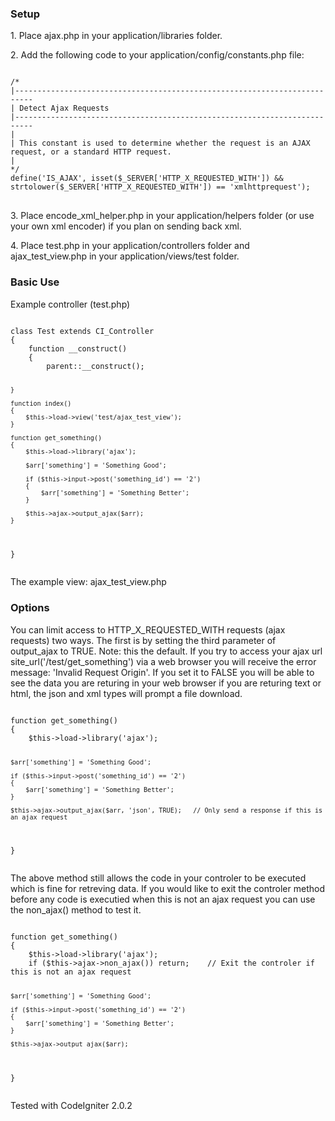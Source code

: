 <h3>Setup</h3>
<p>1. Place ajax.php in your application/libraries folder.</p>
<p>2. Add the following code to your application/config/constants.php file:</p>
<pre>
<code>
/*
|--------------------------------------------------------------------------
| Detect Ajax Requests
|--------------------------------------------------------------------------
|
| This constant is used to determine whether the request is an AJAX request, or a standard HTTP request.
|
*/
define('IS_AJAX', isset($_SERVER['HTTP_X_REQUESTED_WITH']) && strtolower($_SERVER['HTTP_X_REQUESTED_WITH']) == 'xmlhttprequest');
</code>
</pre>
<p>3. Place encode_xml_helper.php in your application/helpers folder (or use your own xml encoder) if you plan on sending back xml.</p>
<p>4. Place test.php in your application/controllers folder and  ajax_test_view.php in your application/views/test folder.</p>


<h3>Basic Use</h3>
<p>Example controller (test.php)</p>
<pre>
<code>
class Test extends CI_Controller
{
	function __construct()
	{
		parent::__construct();

	}

	function index()
	{
		$this->load->view('test/ajax_test_view');
	}

	function get_something()
	{
		$this->load->library('ajax');

		$arr['something'] = 'Something Good';

		if ($this->input->post('something_id') == '2')
		{
			$arr['something'] = 'Something Better';
		}

		$this->ajax->output_ajax($arr);
	}
}
</code>
</pre>

<p>The example view: ajax_test_view.php</p>


<h3>Options</h3>
<p>You can limit access to HTTP_X_REQUESTED_WITH requests (ajax requests) two ways. The first is by setting the third parameter of output_ajax to TRUE. Note: this the default. If you try to access your ajax url site_url('/test/get_something') via a web browser you will receive the error message: 'Invalid Request Origin'. If you set it to FALSE you will be able to see the data you are returing in your web browser if you are returing text or html, the json and xml types will prompt a file download.</p>
<pre>
<code>
function get_something()
{
	$this->load->library('ajax');

	$arr['something'] = 'Something Good';

	if ($this->input->post('something_id') == '2')
	{
		$arr['something'] = 'Something Better';
	}

	$this->ajax->output_ajax($arr, 'json', TRUE);	// Only send a response if this is an ajax request
}
</code>
</pre>

<p>The above method still allows the code in your controler to be executed which is fine for retreving data. If you would like to exit the controler method before any code is executied when this is not an ajax request you can use the non_ajax() method to test it.</p>
<pre>
<code>
function get_something()
{
	$this->load->library('ajax');
	if ($this->ajax->non_ajax()) return;	// Exit the controler if this is not an ajax request
	
	$arr['something'] = 'Something Good';

	if ($this->input->post('something_id') == '2')
	{
		$arr['something'] = 'Something Better';
	}

	$this->ajax->output_ajax($arr);
}
</code>
</pre>


<p>Tested with CodeIgniter 2.0.2</p>
